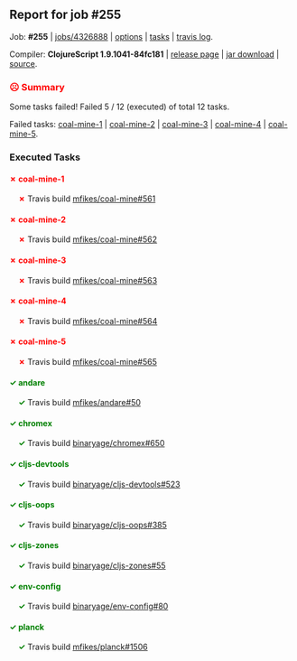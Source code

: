 ## Report for job #255

Job: **#255** | [jobs/4326888](https://github.com/cljs-oss/canary/commit/4326888f13c09692781a17fc48539300ae3cf3ca) | [options](options.edn) | [tasks](tasks.edn) | [travis log](https://travis-ci.org/cljs-oss/canary/builds/340059037).

Compiler: **ClojureScript 1.9.1041-84fc181** | [release page](https://github.com/cljs-oss/canary/releases/tag/r1.9.1041-84fc181) | [jar download](https://github.com/cljs-oss/canary/releases/download/r1.9.1041-84fc181/clojurescript-1.9.1041-84fc181.jar) | [source](https://github.com/clojure/clojurescript/commit/84fc1810df95c12caca45644bd71c6cbe0d37508).

### <b style='color:red'>☹ Summary</b>

Some tasks failed! Failed 5 / 12 (executed) of total 12 tasks.

Failed tasks: [coal-mine-1](#-coal-mine-1) | [coal-mine-2](#-coal-mine-2) | [coal-mine-3](#-coal-mine-3) | [coal-mine-4](#-coal-mine-4) | [coal-mine-5](#-coal-mine-5).

### Executed Tasks

#### <b style='color:red'>&#x2717; coal-mine-1</b>
&nbsp;&nbsp;&nbsp;&nbsp;<b style='color:red'>&#x2717;</b> Travis build [mfikes/coal-mine#561](https://travis-ci.org/mfikes/coal-mine/builds/340059679)<br>

#### <b style='color:red'>&#x2717; coal-mine-2</b>
&nbsp;&nbsp;&nbsp;&nbsp;<b style='color:red'>&#x2717;</b> Travis build [mfikes/coal-mine#562](https://travis-ci.org/mfikes/coal-mine/builds/340059687)<br>

#### <b style='color:red'>&#x2717; coal-mine-3</b>
&nbsp;&nbsp;&nbsp;&nbsp;<b style='color:red'>&#x2717;</b> Travis build [mfikes/coal-mine#563](https://travis-ci.org/mfikes/coal-mine/builds/340059689)<br>

#### <b style='color:red'>&#x2717; coal-mine-4</b>
&nbsp;&nbsp;&nbsp;&nbsp;<b style='color:red'>&#x2717;</b> Travis build [mfikes/coal-mine#564](https://travis-ci.org/mfikes/coal-mine/builds/340059691)<br>

#### <b style='color:red'>&#x2717; coal-mine-5</b>
&nbsp;&nbsp;&nbsp;&nbsp;<b style='color:red'>&#x2717;</b> Travis build [mfikes/coal-mine#565](https://travis-ci.org/mfikes/coal-mine/builds/340059696)<br>

#### <b style='color:green'>&#x2713; andare</b>
&nbsp;&nbsp;&nbsp;&nbsp;<b style='color:green'>&#x2713;</b> Travis build [mfikes/andare#50](https://travis-ci.org/mfikes/andare/builds/340059649)<br>

#### <b style='color:green'>&#x2713; chromex</b>
&nbsp;&nbsp;&nbsp;&nbsp;<b style='color:green'>&#x2713;</b> Travis build [binaryage/chromex#650](https://travis-ci.org/binaryage/chromex/builds/340059655)<br>

#### <b style='color:green'>&#x2713; cljs-devtools</b>
&nbsp;&nbsp;&nbsp;&nbsp;<b style='color:green'>&#x2713;</b> Travis build [binaryage/cljs-devtools#523](https://travis-ci.org/binaryage/cljs-devtools/builds/340059669)<br>

#### <b style='color:green'>&#x2713; cljs-oops</b>
&nbsp;&nbsp;&nbsp;&nbsp;<b style='color:green'>&#x2713;</b> Travis build [binaryage/cljs-oops#385](https://travis-ci.org/binaryage/cljs-oops/builds/340059675)<br>

#### <b style='color:green'>&#x2713; cljs-zones</b>
&nbsp;&nbsp;&nbsp;&nbsp;<b style='color:green'>&#x2713;</b> Travis build [binaryage/cljs-zones#55](https://travis-ci.org/binaryage/cljs-zones/builds/340059677)<br>

#### <b style='color:green'>&#x2713; env-config</b>
&nbsp;&nbsp;&nbsp;&nbsp;<b style='color:green'>&#x2713;</b> Travis build [binaryage/env-config#80](https://travis-ci.org/binaryage/env-config/builds/340059703)<br>

#### <b style='color:green'>&#x2713; planck</b>
&nbsp;&nbsp;&nbsp;&nbsp;<b style='color:green'>&#x2713;</b> Travis build [mfikes/planck#1506](https://travis-ci.org/mfikes/planck/builds/340059705)<br>